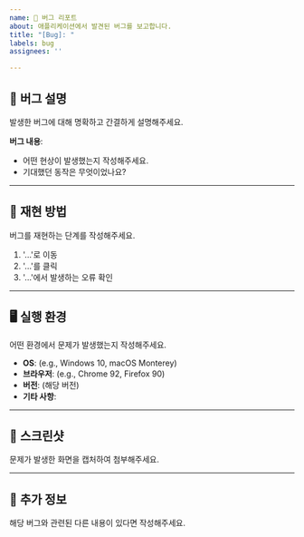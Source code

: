 ```yaml
---
name: 🐞 버그 리포트
about: 애플리케이션에서 발견된 버그를 보고합니다.
title: "[Bug]: "
labels: bug
assignees: ''

---
```


## 🐞 버그 설명  
발생한 버그에 대해 명확하고 간결하게 설명해주세요.  

**버그 내용**:  
- 어떤 현상이 발생했는지 작성해주세요.  
- 기대했던 동작은 무엇이었나요?  

---

## 🔄 재현 방법  
버그를 재현하는 단계를 작성해주세요.  

1. '...'로 이동  
2. '...'를 클릭  
3. '...'에서 발생하는 오류 확인  

---

## 🖥️ 실행 환경  
어떤 환경에서 문제가 발생했는지 작성해주세요.  

- **OS**: (e.g., Windows 10, macOS Monterey)  
- **브라우저**: (e.g., Chrome 92, Firefox 90)  
- **버전**: (해당 버전)  
- **기타 사항**:  

---

## 📸 스크린샷  
문제가 발생한 화면을 캡처하여 첨부해주세요.  

---

## 📝 추가 정보  
해당 버그와 관련된 다른 내용이 있다면 작성해주세요.